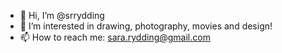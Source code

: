 - 👋 Hi, I’m @srrydding
- 👀 I’m interested in drawing, photography, movies and design!
- 📫 How to reach me: sara.rydding@gmail.com

<!---
srrydding/srrydding is a ✨ special ✨ repository because its `README.md` (this file) appears on your GitHub profile.
You can click the Preview link to take a look at your changes.
--->
